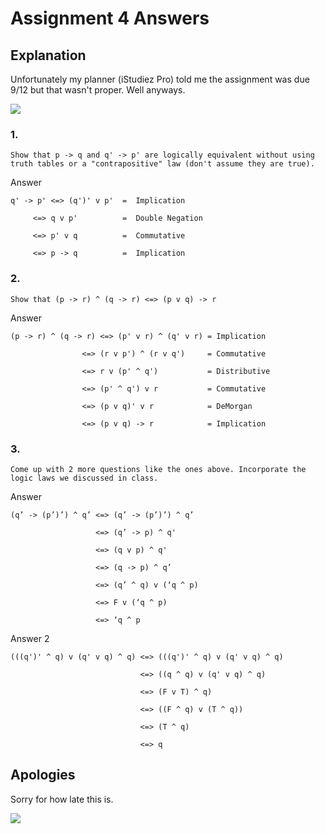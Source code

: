 # Assignment 4 Answers

## Explanation

Unfortunately my planner (iStudiez Pro) told me the assignment was due 9/12 but that wasn't proper.  Well anyways.

![](https://media.tenor.com/images/d21fb679d6ef61c6aa9576f899579311/tenor.gif)

### 1.

	Show that p -> q and q' -> p' are logically equivalent without using truth tables or a "contrapositive" law (don't assume they are true).

Answer

	q' -> p' <=> (q')' v p'  =  Implication

         <=> q v p'      	 =  Double Negation

         <=> p' v q      	 =  Commutative

         <=> p -> q      	 =  Implication

### 2.

	Show that (p -> r) ^ (q -> r) <=> (p v q) -> r

Answer 

	(p -> r) ^ (q -> r) <=> (p' v r) ^ (q' v r) = Implication

                    <=> (r v p') ^ (r v q')     = Commutative

                    <=> r v (p' ^ q')           = Distributive

                    <=> (p' ^ q') v r           = Commutative

                    <=> (p v q)' v r            = DeMorgan

                    <=> (p v q) -> r            = Implication

### 3.

	Come up with 2 more questions like the ones above. Incorporate the logic laws we discussed in class.

Answer

	(q’ -> (p’)’) ^ q’ <=> (q’ -> (p’)’) ^ q’
	
					   <=> (q’ -> p) ^ q'

					   <=> (q v p) ^ q'

					   <=> (q -> p) ^ q’

					   <=> (q’ ^ q) v (‘q ^ p)

					   <=> F v (‘q ^ p)

					   <=> ‘q ^ p

Answer 2
	
	(((q')' ^ q) v (q' v q) ^ q) <=> (((q')' ^ q) v (q' v q) ^ q)

						  		 <=> ((q ^ q) v (q' v q) ^ q)

						  		 <=> (F v T) ^ q)

						  		 <=> ((F ^ q) v (T ^ q))

						  		 <=> (T ^ q)

						  		 <=> q


## Apologies

Sorry for how late this is.

![](http://gifimage.net/wp-content/uploads/2017/08/im-sorry-gif-14.gif)

